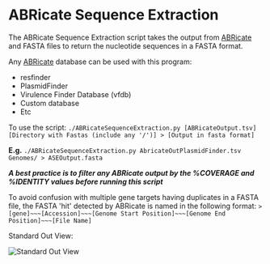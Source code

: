 # ABRicate Sequence Extraction

The ABRicate Sequence Extraction script takes the output from [ABRicate](https://github.com/tseemann/abricate) and FASTA files to return the nucleotide sequences in a FASTA format.

Any [ABRicate](https://github.com/tseemann/abricate) database can be used with this program:
* resfinder
* PlasmidFinder
* Virulence Finder Database (vfdb)
* Custom database
* Etc

To use the script:
```./ABRicateSequenceExtraction.py [ABRicateOutput.tsv] [Directory with Fastas (include any '/')] > [Output in fasta format]``` 

**E.g.** ```./ABRicateSequenceExtraction.py AbricateOutPlasmidFinder.tsv Genomes/ > ASEOutput.fasta```


***A best practice is to filter any ABRicate output by the %COVERAGE and %IDENTITY values before running this script***


To avoid confusion with multiple gene targets having duplicates in a FASTA file, the FASTA 'hit' detected by ABRicate is named in the following format: 
```>[gene]~~~[Accession]~~~[Genome Start Position]~~~[Genome End Position]~~~[File Name]```

Standard Out View:

![Standard Out View](https://github.com/nielsend/ABRicateSequenceExtraction/blob/master/ABRSeqExtractOutput.png)
